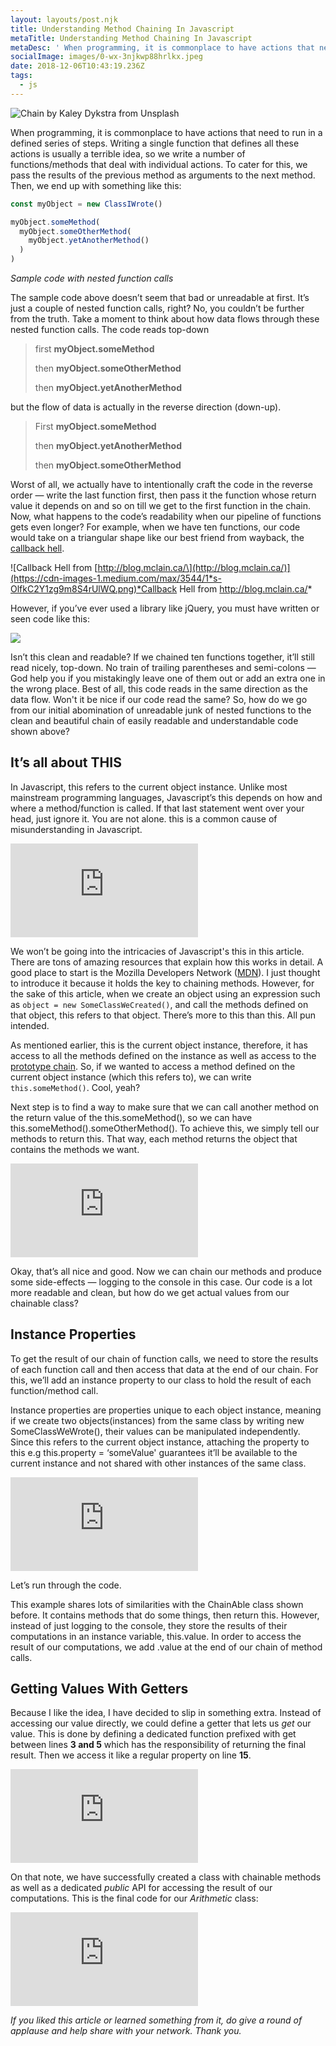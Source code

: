 ```yaml
---
layout: layouts/post.njk
title: Understanding Method Chaining In Javascript
metaTitle: Understanding Method Chaining In Javascript
metaDesc: ' When programming, it is commonplace to have actions that need to run in a defined series of steps. In this article, Segun explains how to write code that is chainable and easier to read.'
socialImage: images/0-wx-3njkwp88hrlkx.jpeg
date: 2018-12-06T10:43:19.236Z
tags:
  - js
---
```

![Chain by Kaley Dykstra from Unsplash](/images/0-wx-3njkwp88hrlkx.jpeg)

When programming, it is commonplace to have actions that need to run in a defined series of steps. Writing a single function that defines all these actions is usually a terrible idea, so we write a number of functions/methods that deal with individual actions. To cater for this, we pass the results of the previous method as arguments to the next method. Then, we end up with something like this:

```javascript
const myObject = new ClassIWrote()

myObject.someMethod(
  myObject.someOtherMethod(
    myObject.yetAnotherMethod()
  )
)
```

*Sample code with nested function calls*

The sample code above doesn’t seem that bad or unreadable at first. It’s just a couple of nested function calls, right? No, you couldn’t be further from the truth. Take a moment to think about how data flows through these nested function calls. The code reads top-down

> first **myObject.someMethod**
>
> then **myObject.someOtherMethod**
>
> then **myObject.yetAnotherMethod**

but the flow of data is actually in the reverse direction (down-up).

> First **myObject.someMethod** 
>
> then **myObject.yetAnotherMethod**
>
> then **myObject.someOtherMethod**        

Worst of all, we actually have to intentionally craft the code in the reverse order — write the last function first, then pass it the function whose return value it depends on and so on till we get to the first function in the chain. Now, what happens to the code’s readability when our pipeline of functions gets even longer? For example, when we have ten functions, our code would take on a triangular shape like our best friend from wayback, the [callback hell](http://callbackhell.com/).

![Callback Hell from \[http://blog.mclain.ca/\](http://blog.mclain.ca/)](https://cdn-images-1.medium.com/max/3544/1*s-OlfkC2Y1zg9m8S4rUlWQ.png)*Callback Hell from <http://blog.mclain.ca/>*

However, if you’ve ever used a library like jQuery, you must have written or seen code like this:

![](https://cdn-images-1.medium.com/max/2616/1*G2oxKcQMtEjoO-WzoCXnnw.png)

Isn’t this clean and readable? If we chained ten functions together, it’ll still read nicely, top-down. No train of trailing parentheses and semi-colons — God help you if you mistakingly leave one of them out or add an extra one in the wrong place. Best of all, this code reads in the same direction as the data flow. Won't it be nice if our code read the same? So, how do we go from our initial abomination of unreadable junk of nested functions to the clean and beautiful chain of easily readable and understandable code shown above?

## It’s all about THIS

In Javascript, this refers to the current object instance. Unlike most mainstream programming languages, Javascript’s this depends on how and where a method/function is called. If that last statement went over your head, just ignore it. You are not alone. this is a common cause of misunderstanding in Javascript.

<iframe src="https://medium.com/media/d5c4f0bbdc220ce238fb768733b2cc7a" frameborder=0></iframe>

We won’t be going into the intricacies of Javascript's this in this article. There are tons of amazing resources that explain how this works in detail. A good place to start is the Mozilla Developers Network ([MDN](https://developer.mozilla.org/en-US/docs/Web/JavaScript/Reference/Operators/this)). I just thought to introduce it because it holds the key to chaining methods. However, for the sake of this article, when we create an object using an expression such as `object = new SomeClassWeCreated()`, and call the methods defined on that object, this refers to that object. There’s more to this than this. All pun intended.

As mentioned earlier, this is the current object instance, therefore, it has access to all the methods defined on the instance as well as access to the [prototype chain](https://developer.mozilla.org/en-US/docs/Web/JavaScript/Reference/Global_Objects/Object/prototype). So, if we wanted to access a method defined on the current object instance (which this refers to), we can write `this.someMethod()`. Cool, yeah?

Next step is to find a way to make sure that we can call another method on the return value of the this.someMethod(), so we can have this.someMethod().someOtherMethod(). To achieve this, we simply tell our methods to return this. That way, each method returns the object that contains the methods we want.

<iframe src="https://medium.com/media/ec7ff1d5f4610dd1afbac5092dce0e02" frameborder=0></iframe>

Okay, that’s all nice and good. Now we can chain our methods and produce some side-effects — logging to the console in this case. Our code is a lot more readable and clean, but how do we get actual values from our chainable class?

## Instance Properties

To get the result of our chain of function calls, we need to store the results of each function call and then access that data at the end of our chain. For this, we’ll add an instance property to our class to hold the result of each function/method call.

Instance properties are properties unique to each object instance, meaning if we create two objects(instances) from the same class by writing new SomeClassWeWrote(), their values can be manipulated independently. Since this refers to the current object instance, attaching the property to this e.g this.property = ‘someValue' guarantees it’ll be available to the current instance and not shared with other instances of the same class.

<iframe src="https://medium.com/media/3aecadaea5570dc58193c105e360cd67" frameborder=0></iframe>

Let’s run through the code.

This example shares lots of similarities with the ChainAble class shown before. It contains methods that do some things, then return this. However, instead of just logging to the console, they store the results of their computations in an instance variable, this.value. In order to access the result of our computations, we add .value at the end of our chain of method calls.

## Getting Values With Getters

Because I like the idea, I have decided to slip in something extra. Instead of accessing our value directly, we could define a getter that lets us *get* our value. This is done by defining a dedicated function prefixed with get between lines **3 and 5** which has the responsibility of returning the final result. Then we access it like a regular property on line **15**.

<iframe src="https://medium.com/media/c49c4a41bc19102c5c5438fd85b4ff28" frameborder=0></iframe>

On that note, we have successfully created a class with chainable methods as well as a dedicated *public* API for accessing the result of our computations. This is the final code for our *Arithmetic* class:

<iframe src="https://medium.com/media/f11d50496081c3e958bb299923bb1a5f" frameborder=0></iframe>

*If you liked this article or learned something from it, do give a round of applause and help share with your network. Thank you.*